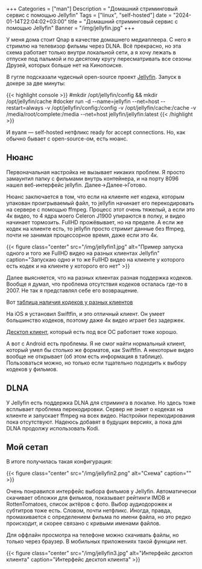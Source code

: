 +++
Categories = ["man"]
Description = "Домашний стриминговый сервис с помощью Jellyfin"
Tags = ["linux", "self-hosted"]
date = "2024-01-14T22:04:02+03:00"
title = "Домашний стриминговый сервис с помощью Jellyfin"
Banner = "/img/jellyfin.jpg"
+++

У меня дома стоит Qnap в качестве домашнего медиаплеера. С него я стримлю на телевизор фильмы через DLNA. Всё прекрасно, но эта схема работает только внутри локальной сети, а я хочу лежать в отпуске под пальмой и по десятому кругу пересматривать все сезоны Друзей, которых больше нет на Кинопоиске. 

<!--more-->

В гугле подсказали чудесный open-source проект [Jellyfin](https://jellyfin.org). Запуск в докере за две минуты:

{{< highlight console >}}
#mkdir /opt/jellyfin/config && mkdir /opt/jellyfin/cache
#docker run -d --name=jellyfin --net=host --restart=always -v /opt/jellyfin/config:/config -v /opt/jellyfin/cache:/cache -v /media/root/complete:/media --net=host jellyfin/jellyfin:latest
{{< /highlight >}}

И вуаля — self-hosted нетфликс ready for accept connections.
Но, как обычно бывает с open-source-ом, есть нюанс.

## Нюанс

Первоначальная настройка не вызывает никаких проблем. Я просто замаунтил папку с фильмами внутрь контейнера, и на порту 8096 нашел веб-интерфейс jellyfin. Далее->Далее->Готово.

Нюанс заключается в том, что если на клиенте нет кодека, которым упакован проигрываемый файл, то jellyfin начинает его перекодировать на сервере с помощью ffmpeg. Процесс этот очень тяжелый, а если это 4к видео, то 4 ядра моего Celeron J1900 упираются в полку, и видео начинает тормозить. FullHD прожёвывает, но на пределе. А если же кодек на клиенте есть, то jellyfin просто стримит данные без ffmpeg, почти не занимая процессорное время, даже если это 4к. 

{{< figure class="center" src="/img/jellyfin1.jpg" alt="Пример запуска одного и того же FullHD видео на разных клиентах Jellyfin" caption="Запускаю одно и то же FullHD видео на клиенте у которого есть кодек и на клиенте у которого его нет" >}}

Далее выясняется, что на разных клиентах разная поддержка кодеков. Вообще я думал, что проблема отсутствия кодеков осталась где-то в 2007. Не так я представлял себе его возвращение.

Вот [таблица наличия кодеков у разных клиентов](https://jellyfin.org/docs/general/clients/codec-support/#video-compatibility)

На iOS я установил Swiftfin, и это отличный клиент. Он умеет большинство кодеков, поэтому даже 4к видео играет без задержек.

[Десктоп клиент](https://github.com/jellyfin/jellyfin-media-player/releases), который есть под все ОС работает тоже хорошо.

А вот с Android есть проблемы. Я не смог найти нормальный клиент, который умел бы столько же форматов, как Swiftfin. А некоторые видео вообще не открывает (об этом есть информация в таблице). 
Пользоваться можно, но только если тщательно подходить к выбору кодеков у фильмов.

## DLNA

У Jellyfin есть поддержка DLNA для стриминга в локалке. Но здесь тоже всплывает проблема перекодировки. Сервер не знает о кодеках на клиенте и запускает ffmpeg на всех видео. Настройки перекодирования пока отсутствуют. Надеюсь добавят в будущих версиях, а пока для DLNA продолжу использовать Kodi. 

## Мой сетап

В итоге получилась такая конфигурация:

{{< figure class="center" src="/img/jellyfin2.png" alt="Схема" caption="" >}}

Очень понравился интерфейс выбора фильмов у Jellyfin. Автоматически скачивает обложки для фильмов, показывает рейтинги IMDB и RottenTomatoes, список актёров с фото. Выбор аудиодорожек и субтитров тоже есть. Словом, почти нетфликс. Иногда, правда, промахивается с определением фильма по имени файла, но это редко происходит, и скорее связано с кривыми именами файлов. 

Для оффлайн просмотра на телефоне можно скачивать файлы, но только через браузер. В мобильных приложениях такой функции нет.

{{< figure class="center" src="/img/jellyfin3.jpg" alt="Интерфейс десктоп клиента" caption="Интерфейс десктоп клиента" >}}


